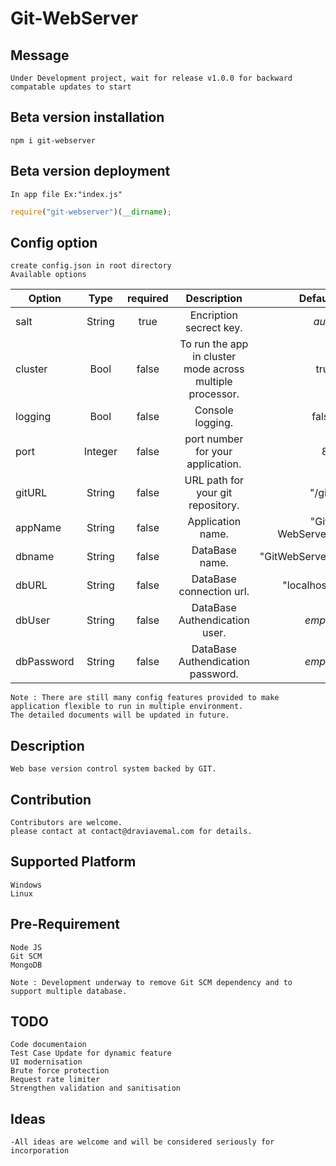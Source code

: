 # Git-WebServer

## Message

    Under Development project, wait for release v1.0.0 for backward compatable updates to start

## Beta version installation

    npm i git-webserver

## Beta version deployment

    In app file Ex:"index.js"

```javascript
require("git-webserver")(__dirname);
```

## Config option

    create config.json in root directory
    Available options

   | Option |   Type   | required | Description | Default |
   | ------ |:--------:|:--------:|:-----------:| -------:|
   | salt   | String | true  | Encription secrect key.| *auto* |
   | cluster| Bool | false | To run the app in cluster mode across multiple processor. | true |
   | logging| Bool | false | Console logging. | false |
   | port   | Integer | false | port number for your application. | 80 |
   | gitURL | String | false | URL path for your git repository. | "/git"|
   | appName| String | false | Application name. | "Git-WebServer" |
   | dbname | String | false | DataBase name. | "GitWebServer" |
   | dbURL  | String | false | DataBase connection url. | "localhost" |
   | dbUser | String | false | DataBase Authendication user. | *empty* |
   | dbPassword | String | false | DataBase Authendication password. | *empty* |

    Note : There are still many config features provided to make application flexible to run in multiple environment.
    The detailed documents will be updated in future.

## Description

    Web base version control system backed by GIT.

## Contribution

    Contributors are welcome.
    please contact at contact@draviavemal.com for details.

## Supported Platform

    Windows
    Linux

## Pre-Requirement

    Node JS
    Git SCM
    MongoDB

    Note : Development underway to remove Git SCM dependency and to support multiple database.

## TODO

    Code documentaion
    Test Case Update for dynamic feature
    UI modernisation
    Brute force protection
    Request rate limiter
    Strengthen validation and sanitisation

## Ideas

    -All ideas are welcome and will be considered seriously for incorporation